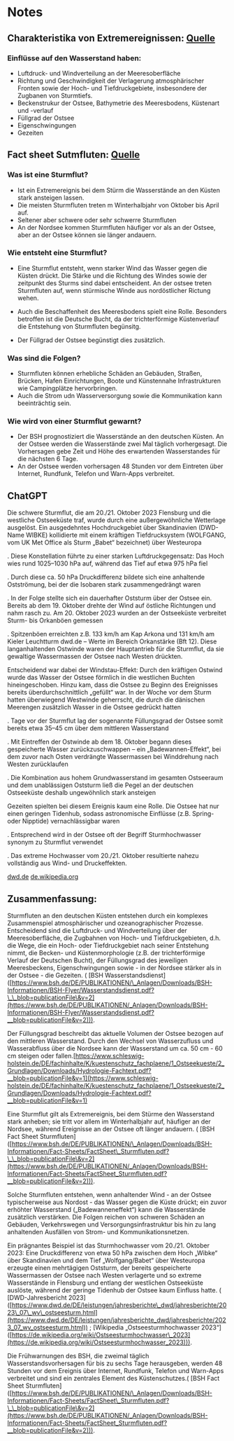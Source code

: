 # Notes 

## Charakteristika von Extremereignissen: [Quelle](https://www.bsh.de/DE/PUBLIKATIONEN/_Anlagen/Downloads/BSH-Informationen/BSH-Flyer/Wasserstandsdienst.pdf?__blob=publicationFile&v=2)

### Einflüsse auf den Wasserstand haben:
- Luftdruck- und Windverteilung an der Meeresoberfläche 
- Richtung und Geschwindigkeit der Verlagerung atmosphärischer Fronten sowie der Hoch- und Tiefdruckgebiete, insbesondere der Zugbanen von Sturmtiefs.
- Beckenstrukur der Ostsee, Bathymetrie des Meeresbodens, Küstenart und -verlauf
- Füllgrad der Ostsee
- Eigenschwingungen
- Gezeiten


## Fact sheet Sutmfluten: [Quelle](https://www.bsh.de/DE/PUBLIKATIONEN/_Anlagen/Downloads/BSH-Informationen/Fact-Sheets/FactSheet_Sturmfluten.pdf?__blob=publicationFile&v=2)

### Was ist eine Sturmflut?
- Ist ein Extremereignis bei dem Stürm die Wasserstände an den Küsten stark ansteigen lassen. 
- Die meisten Sturmfluten treten m Winterhalbjahr von Oktober bis April auf.
- Seltener aber schwere oder sehr schwerre Sturmfluten
- An der Nordsee kommen Sturmfluten häufiger vor als an der Ostsee, aber an der Ostsee können sie länger andauern.

### Wie entsteht eine Sturmflut?
- Eine Sturmflut entsteht, wenn starker Wind das Wasser gegen die Küsten drückt. Die Stärke und die Richtung des Windes sowie der zeitpunkt des Sturms sind dabei entscheident. An der ostsee treten Sturmfluten auf, wenn stürmische Winde aus nordöstlicher Rictung wehen.

- Auch die Beschaffenheit des Meeresbodens spielt eine Rolle. Besonders betroffen ist die Deutsche Bucht, da der trichterförmige Küstenverlauf die Entstehung von Sturmfluten begünsitg.
- Der Füllgrad der Ostsee begünstigt dies zusätzlich.

### Was sind die Folgen?
- Sturmfluten können erhebliche Schäden an Gebäuden, Straßen, Brücken, Hafen Einrichtungen, Boote und Künstennahe Infrastrukturen wie Campingplätze  hervorbringen.
- Auch die Strom udn Wasserversorgung sowie die Kommunikation kann beeinträchtig sein.

### Wie wird von einer Sturmflut gewarnt?
- Der BSH prognostiziert die Wasserstände an den deutschen Küsten. An der Ostsee werden die Wasserstände zwei Mal täglich vorhergesagt. Die Vorhersagen gebe Zeit und Höhe des erwartenden Wasserstandes für die nächsten 6 Tage.
- An der Ostsee werden vorhersagen 48 Stunden vor dem Eintreten über Internet, Rundfunk, Telefon und Warn-Apps verbreitet.


## ChatGPT
Die schwere Sturmflut, die am 20./21. Oktober 2023 Flensburg und die westliche Ostseeküste traf, wurde durch eine außergewöhnliche Wetterlage ausgelöst. Ein ausgedehntes Hochdruckgebiet über Skandinavien (DWD-Name WIBKE) kollidierte mit einem kräftigen Tiefdrucksystem (WOLFGANG, vom UK Met Office als Sturm „Babet“ bezeichnet) über Westeuropa

. Diese Konstellation führte zu einer starken Luftdruckgegensatz: Das Hoch wies rund 1025–1030 hPa auf, während das Tief auf etwa 975 hPa fiel

. Durch diese ca. 50 hPa Druckdifferenz bildete sich eine anhaltende Ostströmung, bei der die Isobaren stark zusammengedrängt waren

. In der Folge stellte sich ein dauerhafter Oststurm über der Ostsee ein. Bereits ab dem 19. Oktober drehte der Wind auf östliche Richtungen und nahm rasch zu. Am 20. Oktober 2023 wurden an der Ostseeküste verbreitet Sturm- bis Orkanböen gemessen

. Spitzenböen erreichten z.B. 133 km/h am Kap Arkona und 131 km/h am Kieler Leuchtturm
dwd.de
– Werte im Bereich Orkanstärke (Bft 12). Diese langanhaltenden Ostwinde waren der Hauptantrieb für die Sturmflut, da sie gewaltige Wassermassen der Ostsee nach Westen drückten.


Entscheidend war dabei der Windstau-Effekt: Durch den kräftigen Ostwind wurde das Wasser der Ostsee förmlich in die westlichen Buchten hineingeschoben. Hinzu kam, dass die Ostsee zu Beginn des Ereignisses bereits überdurchschnittlich „gefüllt“ war. In der Woche vor dem Sturm hatten überwiegend Westwinde geherrscht, die durch die dänischen Meerengen zusätzlich Wasser in die Ostsee gedrückt hatten

. Tage vor der Sturmflut lag der sogenannte Füllungsgrad der Ostsee somit bereits etwa 35–45 cm über dem mittleren Wasserstand

. Mit Eintreffen der Ostwinde ab dem 18. Oktober begann dieses gespeicherte Wasser zurückzuschwappen – ein „Badewannen-Effekt“, bei dem zuvor nach Osten verdrängte Wassermassen bei Winddrehung nach Westen zurücklaufen

. Die Kombination aus hohem Grundwasserstand im gesamten Ostseeraum und dem unablässigen Oststurm ließ die Pegel an der deutschen Ostseeküste deshalb ungewöhnlich stark ansteigen

Gezeiten spielten bei diesem Ereignis kaum eine Rolle. Die Ostsee hat nur einen geringen Tidenhub, sodass astronomische Einflüsse (z.B. Spring- oder Nipptide) vernachlässigbar waren

. Entsprechend wird in der Ostsee oft der Begriff Sturmhochwasser synonym zu Sturmflut verwendet

. Das extreme Hochwasser vom 20./21. Oktober resultierte nahezu vollständig aus Wind- und Druckeffekten.


[dwd.de](https://www.dwd.de/DE/leistungen/jahresberichte_dwd/jahresberichte/2023_07_wv_ostseesturm.html)
[de.wikipedia.org](https://de.wikipedia.org/wiki/Ostseesturmhochwasser_2023)


## Zusammenfassung:


Sturmfluten an den deutschen Küsten entstehen durch ein komplexes Zusammenspiel atmosphärischer und ozeanographischer Prozesse. Entscheidend sind die Luftdruck- und Windverteilung über der Meeresoberfläche, die Zugbahnen von Hoch- und Tiefdruckgebieten, d.h. die Wege, die ein Hoch- oder Tiefdruckgebiet nach seiner Entstehung nimmt, die Becken- und Küstenmorphologie (z.B. der trichterförmige Verlauf der Deutschen Bucht), der Füllungsgrad des jeweiligen Meeresbeckens, Eigenschwingungen sowie - in der Nordsee stärker als in der Ostsee - die Gezeiten.
( \[BSH Wasserstandsdienst] ([https://www.bsh.de/DE/PUBLIKATIONEN/\_Anlagen/Downloads/BSH-Informationen/BSH-Flyer/Wasserstandsdienst.pdf?\_\_blob=publicationFile\&v=2](https://www.bsh.de/DE/PUBLIKATIONEN/_Anlagen/Downloads/BSH-Informationen/BSH-Flyer/Wasserstandsdienst.pdf?__blob=publicationFile&v=2))). 

Der Füllungsgrad beschreibt das aktuelle Volumen der Ostsee bezogen auf den mittleren Wasserstand. Durch den Wechsel von Wasserzufluss und Wasserabfluss über die Nordsee kann der Wasserstand um ca. 50 cm - 60 cm steigen oder fallen.[https://www.schleswig-holstein.de/DE/fachinhalte/K/kuestenschutz_fachplaene/1_Ostseekueste/2_Grundlagen/Downloads/Hydrologie-Fachtext.pdf?__blob=publicationFile&v=1](https://www.schleswig-holstein.de/DE/fachinhalte/K/kuestenschutz_fachplaene/1_Ostseekueste/2_Grundlagen/Downloads/Hydrologie-Fachtext.pdf?__blob=publicationFile&v=1) 

Eine Sturmflut gilt als Extremereignis, bei dem Stürme den Wasserstand stark anheben; sie tritt vor allem im Winterhalbjahr auf, häufiger an der Nordsee, während Ereignisse an der Ostsee oft länger andauern.
( \[BSH Fact Sheet Sturmfluten] ([https://www.bsh.de/DE/PUBLIKATIONEN/\_Anlagen/Downloads/BSH-Informationen/Fact-Sheets/FactSheet\_Sturmfluten.pdf?\_\_blob=publicationFile\&v=2](https://www.bsh.de/DE/PUBLIKATIONEN/_Anlagen/Downloads/BSH-Informationen/Fact-Sheets/FactSheet_Sturmfluten.pdf?__blob=publicationFile&v=2))).

Solche Sturmfluten entstehen, wenn anhaltender Wind - an der Ostsee typischerweise aus Nordost - das Wasser gegen die Küste drückt; ein zuvor erhöhter Wasserstand („Badewanneneffekt“) kann die Wasserstände zusätzlich verstärken. Die Folgen reichen von schweren Schäden an Gebäuden, Verkehrswegen und Versorgungsinfrastruktur bis hin zu lang anhaltenden Ausfällen von Strom- und Kommunikationsnetzen.

Ein prägnantes Beispiel ist das Sturmhochwasser vom 20./21. Oktober 2023: Eine Druckdifferenz von etwa 50 hPa zwischen dem Hoch „Wibke“ über Skandinavien und dem Tief „Wolfgang/Babet“ über Westeuropa erzeugte einen mehrtägigen Oststurm, der bereits gespeicherte Wassermassen der Ostsee nach Westen verlagerte und so extreme Wasserstände in Flensburg und entlang der westlichen Ostseeküste auslöste, während der geringe Tidenhub der Ostsee kaum Einfluss hatte.
( \[DWD-Jahresbericht 2023] ([https://www.dwd.de/DE/leistungen/jahresberichte\_dwd/jahresberichte/2023\_07\_wv\_ostseesturm.html](https://www.dwd.de/DE/leistungen/jahresberichte_dwd/jahresberichte/2023_07_wv_ostseesturm.html)) ; \[Wikipedia „Ostseesturmhochwasser 2023“] ([https://de.wikipedia.org/wiki/Ostseesturmhochwasser\_2023](https://de.wikipedia.org/wiki/Ostseesturmhochwasser_2023))). 

Die Frühwarnungen des BSH, die zweimal täglich Wasserstandsvorhersagen für bis zu sechs Tage herausgeben, werden 48 Stunden vor dem Ereignis über Internet, Rundfunk, Telefon und Warn-Apps verbreitet und sind ein zentrales Element des Küstenschutzes.( \[BSH Fact Sheet Sturmfluten] ([https://www.bsh.de/DE/PUBLIKATIONEN/\_Anlagen/Downloads/BSH-Informationen/Fact-Sheets/FactSheet\_Sturmfluten.pdf?\_\_blob=publicationFile\&v=2](https://www.bsh.de/DE/PUBLIKATIONEN/_Anlagen/Downloads/BSH-Informationen/Fact-Sheets/FactSheet_Sturmfluten.pdf?__blob=publicationFile&v=2))).




